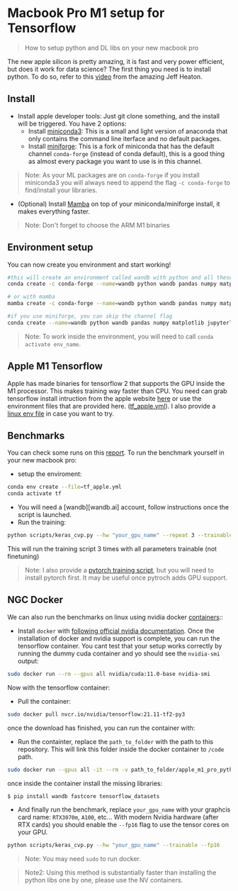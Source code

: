 
# Macbook Pro M1 setup for Tensorflow
> How to setup python and DL libs on your new macbook pro

The new apple silicon is pretty amazing, it is fast and very power efficient, but does it work for data science? The first thing you need is to install python. To do so, refer to this [video](https://www.youtube.com/watch?v=w2qlou7n7MA&list=RDCMUCR1-GEpyOPzT2AO4D_eifdw&index=1) from the amazing Jeff Heaton.

## Install

- Install apple developer tools: Just git clone something, and the install will be triggered.
You have 2 options:
  - Install [miniconda3](https://docs.conda.io/en/latest/miniconda.html): This is a small and light version of anaconda that only contains the command line iterface and no default packages.
  - Install [miniforge](https://github.com/conda-forge/miniforge): This is a fork of miniconda that has the default channel `conda-forge` (instead of conda default), this is a good thing as almost every package you want to use is in this channel.
> Note: As your ML packages are on `conda-forge` if you install miniconda3 you will always need to append the flag `-c conda-forge` to find/install your libraries.
- (Optional) Install [Mamba](https://github.com/mamba-org/mamba) on top of your miniconda/miniforge install, it makes everything faster.

> Note: Don't forget to choose the ARM M1 binaries

## Environment setup

You can now create you environment and start working!

```bash
#this will create an environment called wandb with python and all these pkgs
conda create -c conda-forge --name=wandb python wandb pandas numpy matplotlib jupyterlab

# or with mamba
mamba create -c conda-forge --name=wandb python wandb pandas numpy matplotlib jupyterlab

#if you use miniforge, you can skip the channel flag 
conda create --name=wandb python wandb pandas numpy matplotlib jupyterlab
```

> Note: To work inside the environment, you will need to call `conda activate env_name`.

## Apple M1 Tensorflow
Apple has made binaries for tensorflow 2 that supports the GPU inside the M1 processor. This makes training way faster than CPU. You need can grab tensorflow install intruction from the apple website [here](https://developer.apple.com/metal/tensorflow-plugin/) or use the environment files that are provided here. ([tf_apple.yml](scripts/tf_apple.yml)). I also provide a [linux env file](scripts/tf_linux.yml) in case you want to try.

## Benchmarks

You can check some runs on this [report](http://wandb.me/m1pro). To run the benchmark yourself in your new macbook pro:
- setup the enviroment:
```bash
conda env create --file=tf_apple.yml
conda activate tf
```
- You will need a [wandb][wandb.ai] account, follow instructions once the script is launched.
- Run the training:

```bash
python scripts/keras_cvp.py --hw "your_gpu_name" --repeat 3 --trainable
```
This will run the training script 3 times with all parameters trainable (not finetuning)

> Note: I also provide a [pytorch training script](scripts/pytorch_wandb.py), but you will need to install pytorch first. It may be useful once pytroch adds GPU support.

## NGC Docker

We can also run the benchmarks on linux using nvidia docker [containers](https://docs.nvidia.com/deeplearning/frameworks/user-guide/index.html#runcont):: 

- Install `docker` with [following official nvidia documentation](https://docs.nvidia.com/ai-enterprise/deployment-guide/dg-docker.html). Once the installation of docker and nvidia support is complete, you can run the tensorflow container. You cant test that your setup works correctly by running the dummy cuda container and yo should see the `nvidia-smi` output:

```bash
sudo docker run --rm --gpus all nvidia/cuda:11.0-base nvidia-smi
```

Now with the tensorflow container:

- Pull the container:

```bash
sudo docker pull nvcr.io/nvidia/tensorflow:21.11-tf2-py3
```
once the download has finished, you can run the container with:

- Run the containter, replace the `path_to_folder` with the path to this repository. This will link this folder inside the docker container to `/code` path.

```bash
sudo docker run --gpus all -it --rm -v path_to_folder/apple_m1_pro_python:/code nvcr.io/nvidia/tensorflow:21.11-tf2-py3
```

once inside the container install the missing libraries:

```bash
$ pip install wandb fastcore tensorflow_datasets
```

- And finally run the benchmark, replace `your_gpu_name` with your graphcis card name: `RTX3070m`, `A100`, etc... With modern Nvidia hardware (after RTX cards) you should enable the `--fp16` flag to use the tensor cores on your GPU.

```bash
python scripts/keras_cvp.py --hw "your_gpu_name" --trainable --fp16
```

> Note: You may need `sudo` to run docker.

> Note2: Using this method is substantially faster than installing the python libs one by one, please use the NV containers.

